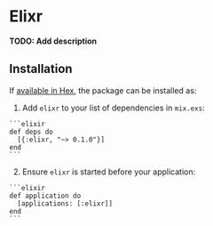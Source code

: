 # Elixr

**TODO: Add description**

## Installation

If [available in Hex](https://hex.pm/docs/publish), the package can be installed as:

  1. Add `elixr` to your list of dependencies in `mix.exs`:

    ```elixir
    def deps do
      [{:elixr, "~> 0.1.0"}]
    end
    ```

  2. Ensure `elixr` is started before your application:

    ```elixir
    def application do
      [applications: [:elixr]]
    end
    ```

